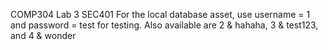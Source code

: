 COMP304 Lab 3 SEC401
For the local database asset, use username = 1 and password = test for testing.
Also available are 2 & hahaha, 3 & test123, and 4 & wonder
